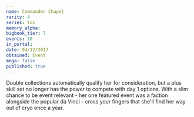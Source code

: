 ```yaml
---
name: Commander Chapel
rarity: 4
series: tos
memory_alpha:
bigbook_tier: 7
events: 10
in_portal:
date: 04/12/2017
obtained: Event
mega: false
published: true
---
```


Double collections automatically qualify her for consideration, but a plus skill set no longer has the power to compete with day 1 options. With a slim chance to be event relevant - her one featured event was a faction alongside the popular da Vinci - cross your fingers that she'll find her way out of cryo once a year.
